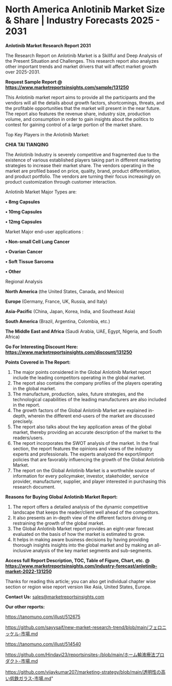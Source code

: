 # North America Anlotinib Market Size & Share | Industry Forecasts 2025 - 2031

<strong>Anlotinib Market Research Report 2031</strong>

The Research Report on Anlotinib Market is a Skillful and Deep Analysis of the Present Situation and Challenges. This research report also analyzes other important trends and market drivers that will affect market growth over 2025-2031.

<strong>Request Sample Report @ <a href=https://www.marketreportsinsights.com/sample/131250>https://www.marketreportsinsights.com/sample/131250</a></strong>

This Anlotinib market report aims to provide all the participants and the vendors will all the details about growth factors, shortcomings, threats, and the profitable opportunities that the market will present in the near future. The report also features the revenue share, industry size, production volume, and consumption in order to gain insights about the politics to contest for gaining control of a large portion of the market share.

Top Key Players in the Anlotinib Market:

<strong>CHIA TAI TIANQING</strong>

The Anlotinib Industry is severely competitive and fragmented due to the existence of various established players taking part in different marketing strategies to increase their market share. The vendors operating in the market are profiled based on price, quality, brand, product differentiation, and product portfolio. The vendors are turning their focus increasingly on product customization through customer interaction.

Anlotinib Market Major Types are:

<strong>• 8mg Capsules

• 10mg Capsules

• 12mg Capsules</strong>

Market Major end-user applications :

<strong>• Non-small Cell Lung Cancer

• Ovarian Cancer

• Soft Tissue Sarcoma

• Other</strong>

Regional Analysis

</u><strong><b>North America</b></strong> (the United States, Canada, and Mexico)

<strong><b>Europe </b></strong>(Germany, France, UK, Russia, and Italy)

<strong><b>Asia-Pacific</b></strong> (China, Japan, Korea, India, and Southeast Asia)

<strong><b>South America</b></strong> (Brazil, Argentina, Colombia, etc.)

<strong><b>The Middle East and Africa</b></strong> (Saudi Arabia, UAE, Egypt, Nigeria, and South Africa)

<strong>Go For Interesting Discount Here: <a href=https://www.marketreportsinsights.com/discount/131250>https://www.marketreportsinsights.com/discount/131250</a></strong>

<strong>Points Covered in The Report:</strong>
<ol>
  <li>The major points considered in the Global Anlotinib Market report include the leading competitors operating in the global market.</li>
  <li>The report also contains the company profiles of the players operating in the global market.</li>
  <li>The manufacture, production, sales, future strategies, and the technological capabilities of the leading manufacturers are also included in the report.</li>
  <li>The growth factors of the Global Anlotinib Market are explained in-depth, wherein the different end-users of the market are discussed precisely.</li>
  <li>The report also talks about the key application areas of the global market, thereby providing an accurate description of the market to the readers/users.</li>
  <li>The report incorporates the SWOT analysis of the market. In the final section, the report features the opinions and views of the industry experts and professionals. The experts analyzed the export/import policies that are favorably influencing the growth of the Global Anlotinib Market.</li>
  <li>The report on the Global Anlotinib Market is a worthwhile source of information for every policymaker, investor, stakeholder, service provider, manufacturer, supplier, and player interested in purchasing this research document.</li>
</ol>
<strong>Reasons for Buying Global Anlotinib Market Report:</strong>

<ol>
  <li>The report offers a detailed analysis of the dynamic competitive landscape that keeps the reader/client well ahead of the competitors.</li>
  <li>It also presents an in-depth view of the different factors driving or restraining the growth of the global market.</li>
  <li>The Global Anlotinib Market report provides an eight-year forecast evaluated on the basis of how the market is estimated to grow.</li>
  <li>It helps in making aware business decisions by having providing thorough insights insights into the global market and by making an all-inclusive analysis of the key market segments and sub-segments.</li>
</ol>
<strong>Access full Report Description, TOC, Table of Figure, Chart, etc. @ <a href=https://www.marketreportsinsights.com/industry-forecast/anlotinib-market-2022-131250>https://www.marketreportsinsights.com/industry-forecast/anlotinib-market-2022-131250</a></strong>


Thanks for reading this article; you can also get individual chapter wise section or region wise report version like Asia, United States, Europe.

<strong>Contact Us:</strong>
sales@marketreportsinsights.com

<strong>Our other reports:</strong>

<a href=https://tanomuno.com/illust/512675>https://tanomuno.com/illust/512675</a>

<a href=https://github.com/sayysaif/new-market-research-trend/blob/main/フェロニッケル-市場.md>https://github.com/sayysaif/new-market-research-trend/blob/main/フェロニッケル-市場.md</a>

<a href=https://tanomuno.com/illust/514540>https://tanomuno.com/illust/514540</a>

<a href=https://github.com/Hindavi23/reportsinsites-/blob/main/ホーム輸液療法プロダクト-市場.md>https://github.com/Hindavi23/reportsinsites-/blob/main/ホーム輸液療法プロダクト-市場.md</a>

<a href=https://github.com/vijaykumar207/marketing-strategy/blob/main/透明性の高い低鉄ガラス-市場.md>https://github.com/vijaykumar207/marketing-strategy/blob/main/透明性の高い低鉄ガラス-市場.md</a>"
